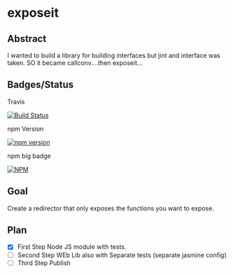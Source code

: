 
# exposeit

## Abstract

I wanted to build a library for building interfaces but jint and interface was taken.
SO it became callconv....then exposeit...

## Badges/Status

Travis

[![Build Status](https://travis-ci.org/cbuteau/exposeit.svg?branch=master)](https://travis-ci.org/cbuteau/exposeit)

npm Version

[![npm version](http://img.shields.io/npm/v/exposeit.svg?style=flat)](https://npmjs.org/package/exposeit "View this project on npm")

npm big badge

[![NPM](https://nodei.co/npm/exposeit.png)](https://nodei.co/npm/exposeit/)

## Goal

Create a redirector that only exposes the functions you want to expose.

## Plan

+ [x] First Step Node JS module with tests.
+ [ ] Second Step WEb Lib also with Separate tests (separate jasmine config)
+ [ ] Third Step Publish
